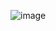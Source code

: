 

![image](https://github.com/GermanyNghia/LIC-CTF/assets/111063228/82281546-4b03-47f0-9afd-0cad42fa9e73)
